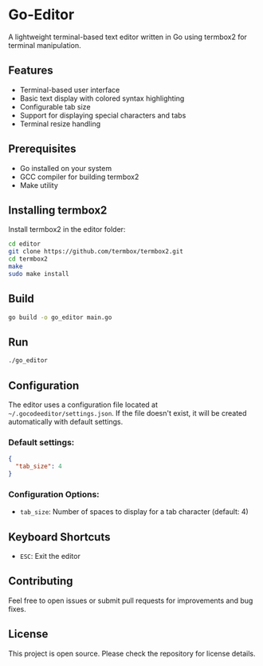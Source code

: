 # Go-Editor

A lightweight terminal-based text editor written in Go using termbox2 for terminal manipulation.

## Features

- Terminal-based user interface
- Basic text display with colored syntax highlighting
- Configurable tab size
- Support for displaying special characters and tabs
- Terminal resize handling

## Prerequisites

- Go installed on your system
- GCC compiler for building termbox2
- Make utility

## Installing termbox2
Install termbox2 in the editor folder:

```bash
cd editor
git clone https://github.com/termbox/termbox2.git
cd termbox2
make
sudo make install
```

## Build

```bash
go build -o go_editor main.go
```

## Run

```bash
./go_editor
```

## Configuration

The editor uses a configuration file located at `~/.gocodeeditor/settings.json`. If the file doesn't exist, it will be created automatically with default settings.

### Default settings:

```json
{
  "tab_size": 4
}
```

### Configuration Options:

- `tab_size`: Number of spaces to display for a tab character (default: 4)

## Keyboard Shortcuts

- `ESC`: Exit the editor

## Contributing

Feel free to open issues or submit pull requests for improvements and bug fixes.

## License

This project is open source. Please check the repository for license details.